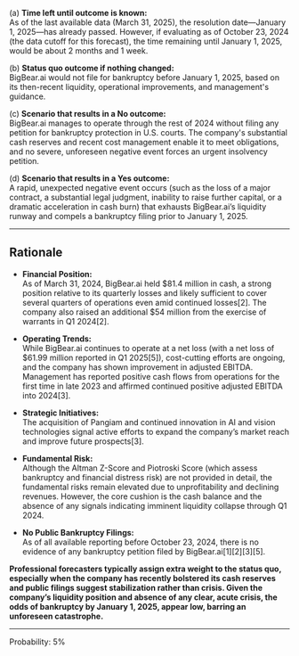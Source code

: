 (a) **Time left until outcome is known:**  
As of the last available data (March 31, 2025), the resolution date—January 1, 2025—has already passed. However, if evaluating as of October 23, 2024 (the data cutoff for this forecast), the time remaining until January 1, 2025, would be about 2 months and 1 week.

(b) **Status quo outcome if nothing changed:**  
BigBear.ai would not file for bankruptcy before January 1, 2025, based on its then-recent liquidity, operational improvements, and management's guidance.

(c) **Scenario that results in a No outcome:**  
BigBear.ai manages to operate through the rest of 2024 without filing any petition for bankruptcy protection in U.S. courts. The company's substantial cash reserves and recent cost management enable it to meet obligations, and no severe, unforeseen negative event forces an urgent insolvency petition.

(d) **Scenario that results in a Yes outcome:**  
A rapid, unexpected negative event occurs (such as the loss of a major contract, a substantial legal judgment, inability to raise further capital, or a dramatic acceleration in cash burn) that exhausts BigBear.ai’s liquidity runway and compels a bankruptcy filing prior to January 1, 2025.

---

## Rationale

- **Financial Position:**  
  As of March 31, 2024, BigBear.ai held $81.4 million in cash, a strong position relative to its quarterly losses and likely sufficient to cover several quarters of operations even amid continued losses[2]. The company also raised an additional $54 million from the exercise of warrants in Q1 2024[2].

- **Operating Trends:**  
  While BigBear.ai continues to operate at a net loss (with a net loss of $61.99 million reported in Q1 2025[5]), cost-cutting efforts are ongoing, and the company has shown improvement in adjusted EBITDA. Management has reported positive cash flows from operations for the first time in late 2023 and affirmed continued positive adjusted EBITDA into 2024[3].

- **Strategic Initiatives:**  
  The acquisition of Pangiam and continued innovation in AI and vision technologies signal active efforts to expand the company’s market reach and improve future prospects[3].

- **Fundamental Risk:**  
  Although the Altman Z-Score and Piotroski Score (which assess bankruptcy and financial distress risk) are not provided in detail, the fundamental risks remain elevated due to unprofitability and declining revenues. However, the core cushion is the cash balance and the absence of any signals indicating imminent liquidity collapse through Q1 2024.

- **No Public Bankruptcy Filings:**  
  As of all available reporting before October 23, 2024, there is no evidence of any bankruptcy petition filed by BigBear.ai[1][2][3][5].

**Professional forecasters typically assign extra weight to the status quo, especially when the company has recently bolstered its cash reserves and public filings suggest stabilization rather than crisis. Given the company’s liquidity position and absence of any clear, acute crisis, the odds of bankruptcy by January 1, 2025, appear low, barring an unforeseen catastrophe.**

---

Probability: 5%
